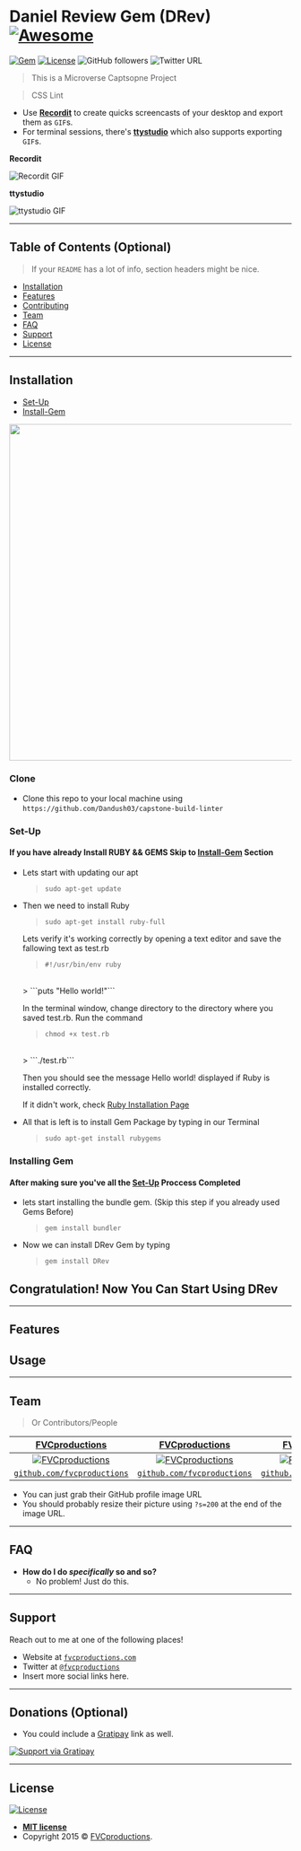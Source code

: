 # Daniel Review Gem (DRev) [![Awesome](https://cdn.rawgit.com/sindresorhus/awesome/d7305f38d29fed78fa85652e3a63e154dd8e8829/media/badge.svg)](https://github.com/Dandush03/capstone-build-linter)
[![Gem](https://img.shields.io/gem/v/DRev?style=flat)](https://rubygems.org/gems/DRev)
[![License](https://img.shields.io/badge/License-MIT-green.svg)]()
![GitHub followers](https://img.shields.io/github/followers/Dandush03?label=Dandush03&style=social)
![Twitter URL](https://img.shields.io/twitter/url?label=d_laloush&style=social&url=https%3A%2F%2Ftwitter.com%2Fd_laloush)

> This is a Microverse Captsopne Project

> CSS Lint



- Use <a href="http://recordit.co/" target="_blank">**Recordit**</a> to create quicks screencasts of your desktop and export them as `GIF`s.
- For terminal sessions, there's <a href="https://github.com/chjj/ttystudio" target="_blank">**ttystudio**</a> which also supports exporting `GIF`s.

**Recordit**

![Recordit GIF](http://g.recordit.co/iLN6A0vSD8.gif)

**ttystudio**

![ttystudio GIF](https://raw.githubusercontent.com/chjj/ttystudio/master/img/example.gif)

---

## Table of Contents (Optional)

> If your `README` has a lot of info, section headers might be nice.

- [Installation](#Installation)
- [Features](#features)
- [Contributing](#contributing)
- [Team](#team)
- [FAQ](#faq)
- [Support](#support)
- [License](#license)

---

## Installation
    
- [Set-Up](#Set-Up)
- [Install-Gem](#Installing-Gem)

<img src="https://gj8e4a.dm.files.1drv.com/y4mcxUdMRWunDajyvZOmNZCoYSg08V046vsBV6ATRaDblSY4wHJ-g3jY9XcGAGShEQjxsl0JQcH6zbcJYjKuY0SyXSdAwpajb4rWQOYso-KMrlAozEbrGcou8BFlSZDMWB81o5LxKgTDPvSJv6wHvuxYmpy4F_Hftl7AA6-ghaJ0iMyfNEkwTTouubugGEMkc9IQDURsTMhoht249Kfu47L1Q?width=739&height=503&cropmode=none" width=600></img>

### Clone

- Clone this repo to your local machine using `https://github.com/Dandush03/capstone-build-linter`

### Set-Up

#### If you have already Install RUBY && GEMS Skip to [Install-Gem](#Installing-Gem) Section

- Lets start with updating our apt

  > ```sudo apt-get update```

- Then we need to install Ruby

	> ```sudo apt-get install ruby-full```

	Lets verify it's working correctly by opening a text editor and save the fallowing text as test.rb

	> ```#!/usr/bin/env ruby```
	<br>
	> ```puts "Hello world!"```

	In the terminal window, change directory to the directory where you saved test.rb. Run the command
	> ```chmod +x test.rb```
	<br>
	> ```./test.rb```

	Then you should see the message Hello world! displayed if Ruby is installed correctly.

	If it didn't work, check [Ruby Installation Page](https://www.ruby-lang.org/en/documentation/installation/)

- All that is left is to install Gem Package by typing in our Terminal

	> ```sudo apt-get install rubygems```

### Installing Gem

#### After making sure you've all the [Set-Up](#Set-Up) Proccess Completed

- lets start installing the bundle gem. (Skip this step if you already used Gems Before)

	> ```gem install bundler```

- Now we can install DRev Gem by typing

	> ```gem install DRev```

## Congratulation! Now You Can Start Using DRev

---

## Features
## Usage

---

## Team

> Or Contributors/People

| <a href="http://fvcproductions.com" target="_blank">**FVCproductions**</a> | <a href="http://fvcproductions.com" target="_blank">**FVCproductions**</a> | <a href="http://fvcproductions.com" target="_blank">**FVCproductions**</a> |
| :---: |:---:| :---:|
| [![FVCproductions](https://avatars1.githubusercontent.com/u/4284691?v=3&s=200)](http://fvcproductions.com)    | [![FVCproductions](https://avatars1.githubusercontent.com/u/4284691?v=3&s=200)](http://fvcproductions.com) | [![FVCproductions](https://avatars1.githubusercontent.com/u/4284691?v=3&s=200)](http://fvcproductions.com)  |
| <a href="http://github.com/fvcproductions" target="_blank">`github.com/fvcproductions`</a> | <a href="http://github.com/fvcproductions" target="_blank">`github.com/fvcproductions`</a> | <a href="http://github.com/fvcproductions" target="_blank">`github.com/fvcproductions`</a> |

- You can just grab their GitHub profile image URL
- You should probably resize their picture using `?s=200` at the end of the image URL.

---

## FAQ

- **How do I do *specifically* so and so?**
    - No problem! Just do this.

---

## Support

Reach out to me at one of the following places!

- Website at <a href="http://fvcproductions.com" target="_blank">`fvcproductions.com`</a>
- Twitter at <a href="http://twitter.com/fvcproductions" target="_blank">`@fvcproductions`</a>
- Insert more social links here.

---

## Donations (Optional)

- You could include a <a href="https://cdn.rawgit.com/gratipay/gratipay-badge/2.3.0/dist/gratipay.png" target="_blank">Gratipay</a> link as well.

[![Support via Gratipay](https://cdn.rawgit.com/gratipay/gratipay-badge/2.3.0/dist/gratipay.png)](https://gratipay.com/fvcproductions/)


---

## License

[![License](http://img.shields.io/:license-mit-blue.svg?style=flat-square)](http://badges.mit-license.org)

- **[MIT license](http://opensource.org/licenses/mit-license.php)**
- Copyright 2015 © <a href="http://fvcproductions.com" target="_blank">FVCproductions</a>.